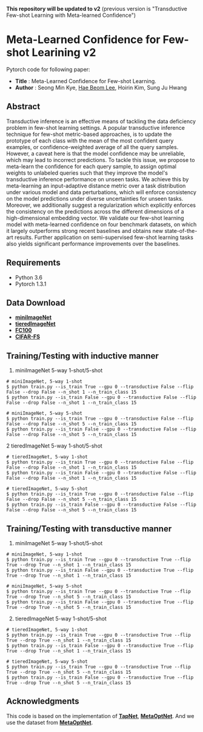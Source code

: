 **This repository will be updated to v2** (previous version is "Transductive Few-shot Learning with Meta-learned Confidence")

# Meta-Learned Confidence for Few-shot Learining v2
Pytorch code for following paper:
* **Title** : Meta-Learned Confidence for Few-shot Learning.
* **Author** : Seong Min Kye, [Hae Beom Lee](https://github.com/haebeom-lee), Hoirin Kim, Sung Ju Hwang

## Abstract
Transductive inference is an effective means of tackling the data deficiency problem in few-shot learning settings. A popular transductive inference technique for few-shot metric-based approaches, is to update the prototype of each class with the mean of the most confident query examples, or confidence-weighted average of all the query samples. However, a caveat here is that the model confidence may be unreliable, which may lead to incorrect predictions. To tackle this issue, we propose to meta-learn the confidence for each query sample, to assign optimal weights to unlabeled queries such that they improve the model's transductive inference performance on unseen tasks. We achieve this by meta-learning an input-adaptive distance metric over a task distribution under various model and data perturbations, which will enforce consistency on the model predictions under diverse uncertainties for unseen tasks. Moreover, we additionally suggest a regularization which explicitly enforces the consistency on the predictions across the different dimensions of a high-dimensional embedding vector. We validate our few-shot learning model with meta-learned confidence on four benchmark datasets, on which it largely outperforms strong recent baselines and obtains new state-of-the-art results. Further application on semi-supervised few-shot learning tasks also yields significant performance improvements over the baselines.

## Requirements
* Python 3.6
* Pytorch 1.3.1

## Data Download
* [**miniImageNet**](https://drive.google.com/file/d/1fJAK5WZTjerW7EWHHQAR9pRJVNg1T1Y7/view?usp=sharing) 
* [**tieredImageNet**](https://drive.google.com/open?id=1nVGCTd9ttULRXFezh4xILQ9lUkg0WZCG)
* [**FC100**](https://drive.google.com/file/d/1_ZsLyqI487NRDQhwvI7rg86FK3YAZvz1/view?usp=sharing)
* [**CIFAR-FS**](https://drive.google.com/file/d/1GjGMI0q3bgcpcB_CjI40fX54WgLPuTpS/view?usp=sharing)

## Training/Testing with inductive manner
1. miniImageNet 5-way 1-shot/5-shot
```
# miniImageNet, 5-way 1-shot
$ python train.py --is_train True --gpu 0 --transductive False --flip False --drop False --n_shot 1 --n_train_class 15
$ python train.py --is_train False --gpu 0 --transductive False --flip False --drop False --n_shot 1 --n_train_class 15

# miniImageNet, 5-way 5-shot
$ python train.py --is_train True --gpu 0 --transductive False --flip False --drop False --n_shot 5 --n_train_class 15
$ python train.py --is_train False --gpu 0 --transductive False --flip False --drop False --n_shot 5 --n_train_class 15
```
2 tieredImageNet 5-way 1-shot/5-shot
```
# tieredImageNet, 5-way 1-shot
$ python train.py --is_train True --gpu 0 --transductive False --flip False --drop False --n_shot 1 --n_train_class 15
$ python train.py --is_train False --gpu 0 --transductive False --flip False --drop False --n_shot 1 --n_train_class 15

# tieredImageNet, 5-way 5-shot
$ python train.py --is_train True --gpu 0 --transductive False --flip False --drop False --n_shot 5 --n_train_class 15
$ python train.py --is_train False --gpu 0 --transductive False --flip False --drop False --n_shot 5 --n_train_class 15
```
## Training/Testing with transductive manner
1. miniImageNet 5-way 1-shot/5-shot
```
# miniImageNet, 5-way 1-shot
$ python train.py --is_train True --gpu 0 --transductive True --flip True --drop True --n_shot 1 --n_train_class 15
$ python train.py --is_train False --gpu 0 --transductive True --flip True --drop True --n_shot 1 --n_train_class 15

# miniImageNet, 5-way 5-shot
$ python train.py --is_train True --gpu 0 --transductive True --flip True --drop True --n_shot 5 --n_train_class 15
$ python train.py --is_train False --gpu 0 --transductive True --flip True --drop True --n_shot 5 --n_train_class 15
```
2. tieredImageNet 5-way 1-shot/5-shot
```
# tieredImageNet, 5-way 1-shot
$ python train.py --is_train True --gpu 0 --transductive True --flip True --drop True --n_shot 1 --n_train_class 15
$ python train.py --is_train False --gpu 0 --transductive True --flip True --drop True --n_shot 1 --n_train_class 15

# tieredImageNet, 5-way 5-shot
$ python train.py --is_train True --gpu 0 --transductive True --flip True --drop True --n_shot 5 --n_train_class 15
$ python train.py --is_train False --gpu 0 --transductive True --flip True --drop True --n_shot 5 --n_train_class 15
```

## Acknowledgments

This code is based on the implementation of [**TapNet**](https://github.com/istarjun/TapNet), [**MetaOptNet**](https://github.com/kjunelee/MetaOptNet). And we use the dataset from [**MetaOptNet**](https://github.com/kjunelee/MetaOptNet).



